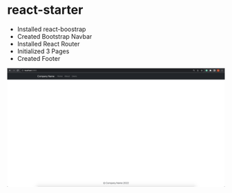 # react-starter

* Installed react-boostrap
* Created Bootstrap Navbar
* Installed React Router
* Initialized 3 Pages
* Created Footer

![Homepage](src/assets/react-starter-site-home.png)
